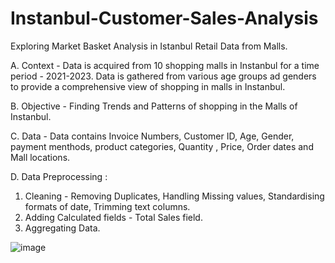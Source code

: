 # Instanbul-Customer-Sales-Analysis
Exploring Market Basket Analysis in Istanbul Retail Data from Malls.

A. Context - Data is acquired from 10 shopping malls in Instanbul for a time period - 2021-2023. Data is gathered from various age groups ad genders to provide a comprehensive view of shopping in malls in Instanbul.

B. Objective - Finding Trends and Patterns of shopping in the Malls of Instanbul. 

C. Data - Data contains Invoice Numbers, Customer ID, Age, Gender, payment menthods, product categories, Quantity , Price, Order dates and Mall locations. 

D. Data Preprocessing : 
1. Cleaning - Removing Duplicates, Handling Missing values, Standardising formats of date, Trimming text columns. 
2. Adding Calculated fields - Total Sales field. 
3. Aggregating Data.
   

![image](https://github.com/user-attachments/assets/e56648ae-06b7-4567-bebc-cb2e7402e4b9)
